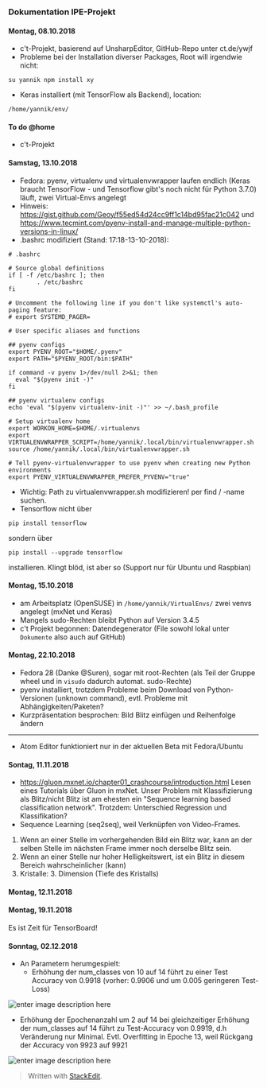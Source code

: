 ### Dokumentation IPE-Projekt

#### Montag, 08.10.2018
- c't-Projekt, basierend auf UnsharpEditor, GitHub-Repo unter ct.de/ywjf
- Probleme bei der Installation diverser Packages, Root will irgendwie nicht:

```
su yannik npm install xy
```
- Keras installiert (mit TensorFlow als Backend), location:

```
/home/yannik/env/
```

#### To do @home

- c't-Projekt

#### Samstag, 13.10.2018
-  Fedora: pyenv, virtualenv und virtualenvwrapper laufen endlich (Keras braucht TensorFlow - und Tensorflow gibt's noch nicht für Python 3.7.0) läuft, zwei Virtual-Envs angelegt
- Hinweis: https://gist.github.com/Geoy/f55ed54d24cc9ff1c14bd95fac21c042 und https://www.tecmint.com/pyenv-install-and-manage-multiple-python-versions-in-linux/
- .bashrc modifiziert (Stand: 17:18-13-10-2018):
```
# .bashrc

# Source global definitions
if [ -f /etc/bashrc ]; then
        . /etc/bashrc
fi

# Uncomment the following line if you don't like systemctl's auto-paging feature:
# export SYSTEMD_PAGER=

# User specific aliases and functions

## pyenv configs
export PYENV_ROOT="$HOME/.pyenv"
export PATH="$PYENV_ROOT/bin:$PATH"

if command -v pyenv 1>/dev/null 2>&1; then
  eval "$(pyenv init -)"
fi

## pyenv virtualenv configs
echo 'eval "$(pyenv virtualenv-init -)"' >> ~/.bash_profile

# Setup virtualenv home
export WORKON_HOME=$HOME/.virtualenvs
export VIRTUALENVWRAPPER_SCRIPT=/home/yannik/.local/bin/virtualenvwrapper.sh
source /home/yannik/.local/bin/virtualenvwrapper.sh

# Tell pyenv-virtualenvwrapper to use pyenv when creating new Python environments
export PYENV_VIRTUALENVWRAPPER_PREFER_PYVENV="true"
```
- Wichtig: Path zu virtualenvwrapper.sh modifizieren! per find / -name suchen.
-  Tensorflow nicht über
```
pip install tensorflow
```
sondern über
```
pip install --upgrade tensorflow
```
installieren. Klingt blöd,  ist aber so (Support nur für Ubuntu und Raspbian)

#### Montag, 15.10.2018

- am Arbeitsplatz (OpenSUSE) in `/home/yannik/VirtualEnvs/` zwei venvs angelegt (mxNet und Keras)
-  Mangels sudo-Rechten bleibt Python auf Version 3.4.5
- c't Projekt begonnen: Datendegenerator (File sowohl lokal unter `Dokumente` also auch auf GitHub)

#### Montag, 22.10.2018

- Fedora 28 (Danke @Suren), sogar mit root-Rechten (als Teil der Gruppe wheel und in `visudo` dadurch automat. sudo-Rechte)
- pyenv installiert, trotzdem Probleme beim Download von Python-Versionen (unknown command), evtl. Probleme mit Abhängigkeiten/Paketen?
- Kurzpräsentation besprochen: Bild Blitz einfügen und Reihenfolge ändern

-----
- Atom Editor funktioniert nur in der aktuellen Beta mit Fedora/Ubuntu

#### Sontag, 11.11.2018

- https://gluon.mxnet.io/chapter01_crashcourse/introduction.html Lesen eines Tutorials über Gluon in mxNet. Unser Problem mit Klassifizierung als Blitz/nicht Blitz ist am ehesten ein "Sequence learning based classification network". Trotzdem: Unterschied Regression und Klassifikation?
- Sequence Learning (seq2seq), weil Verknüpfen von Video-Frames.
1. Wenn an einer Stelle im vorhergehenden Bild ein Blitz war, kann an der selben Stelle im nächsten Frame immer noch derselbe Blitz sein. 
2. Wenn an einer Stelle nur hoher Helligkeitswert, ist ein Blitz in diesem Bereich wahrscheinlicher (kann)
3. Kristalle: 3. Dimension (Tiefe des Kristalls)

#### Montag, 12.11.2018

#### Montag, 19.11.2018

Es ist Zeit für TensorBoard!

#### Sonntag, 02.12.2018
- An Parametern herumgespielt:
  - Erhöhung der num_classes von 10 auf 14 führt zu einer Test Accuracy von 0.9918 (vorher: 0.9906 und um 0.005 geringeren Test-Loss)
  
![enter image description here](https://lh3.googleusercontent.com/SRsoY9FjLFtcWAcEieCM7JTU-obx43MZdCWrCTTsiT-wEYqMNKqpyIXsI825UGf9XsteOOrYs1H8)
  - Erhöhung der Epochenanzahl um 2 auf 14 bei gleichzeitiger Erhöhung der num_classes auf 14 führt zu Test-Accuracy von 0.9919, d.h Veränderung nur Minimal. Evtl. Overfitting in Epoche 13, weil Rückgang der Accuracy von 9923 auf 9921
 
![enter image description here](https://lh3.googleusercontent.com/CCentEqHA5MYIbWvO5RAeU8TRElfEAC9ef3YjdeYVzTCXndeUv3EaK_hJxL4DamC0vG0AKhDdTLN)


> Written with [StackEdit](https://stackedit.io/).
<!--stackedit_data:
eyJoaXN0b3J5IjpbLTEzMzc3NzE4NzAsMTc2MjIzMDQwMiwxNz
kzMTgyMjI3LDMzMjY5MTYzLC0xNDc0ODUwNjg4LDc0MDU2NDk1
Miw0OTY2MzI2MTEsNTY5NjQ1ODY0LC01MDE1NTk3NzYsLTE0Nz
M1ODU3MjMsLTIxMTYyNDM5MDksLTcxODA3MzgyMiwtMTgwOTE4
Njg1OCw2ODI0NTkwMywtODU3MTI0MDY1LC0xNjg5MTY2NjE2LD
EyMzA3MTI0MDAsMTQzNDg3OTg4NiwtNzQ5NjM4MDA0LDczMDk5
ODExNl19
-->